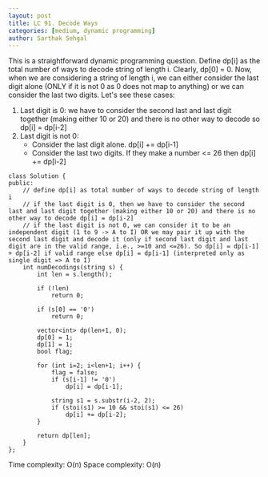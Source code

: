 ```yaml
---
layout: post
title: LC 91. Decode Ways
categories: [medium, dynamic programming]
author: Sarthak Sehgal
---
```

This is a straightforward dynamic programming question. Define dp[i] as the total number of ways to decode string of length i. Clearly, dp[0] = 0. Now, when we are considering a string of length i, we can either consider the last digit alone (ONLY if it is not 0 as 0 does not map to anything) or we can consider the last two digits. Let's see these cases:
1. Last digit is 0: we have to consider the second last and last digit together (making either 10 or 20) and there is no other way to decode so dp[i] = dp[i-2]
2. Last digit is not 0:
	- Consider the last digit alone. dp[i] += dp[i-1]
	- Consider the last two digits. If they make a number <= 26 then dp[i] += dp[i-2]

```
class Solution {
public:
    // define dp[i] as total number of ways to decode string of length i
    // if the last digit is 0, then we have to consider the second last and last digit together (making either 10 or 20) and there is no other way to decode dp[i] = dp[i-2]
    // if the last digit is not 0, we can consider it to be an independent digit (1 to 9 -> A to I) OR we may pair it up with the second last digit and decode it (only if second last digit and last digit are in the valid range, i.e., >=10 and <=26). So dp[i] = dp[i-1] + dp[i-2] if valid range else dp[i] = dp[i-1] (interpreted only as single digit => A to I)
    int numDecodings(string s) {
        int len = s.length();

        if (!len)
            return 0;

        if (s[0] == '0')
            return 0;

        vector<int> dp(len+1, 0);
        dp[0] = 1;
        dp[1] = 1;
        bool flag;

        for (int i=2; i<len+1; i++) {
            flag = false;
            if (s[i-1] != '0')
                dp[i] = dp[i-1];

            string s1 = s.substr(i-2, 2);
            if (stoi(s1) >= 10 && stoi(s1) <= 26)
                dp[i] += dp[i-2];
        }

        return dp[len];
    }
};
```
Time complexity: O(n)
Space complexity: O(n)